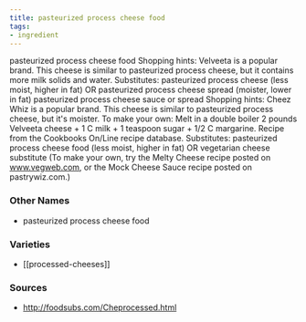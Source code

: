 ```yaml
---
title: pasteurized process cheese food
tags:
- ingredient
---
```

pasteurized process cheese food Shopping hints: Velveeta is a popular brand. This cheese is similar to pasteurized process cheese, but it contains more milk solids and water. Substitutes: pasteurized process cheese (less moist, higher in fat) OR pasteurized process cheese spread (moister, lower in fat) pasteurized process cheese sauce or spread Shopping hints: Cheez Whiz is a popular brand. This cheese is similar to pasteurized process cheese, but it's moister. To make your own: Melt in a double boiler 2 pounds Velveeta cheese + 1 C milk + 1 teaspoon sugar + 1/2 C margarine. Recipe from the Cookbooks On/Line recipe database. Substitutes: pasteurized process cheese food (less moist, higher in fat) OR vegetarian cheese substitute (To make your own, try the Melty Cheese recipe posted on www.vegweb.com, or the Mock Cheese Sauce recipe posted on pastrywiz.com.)

### Other Names

* pasteurized process cheese food

### Varieties

* [[processed-cheeses]]

### Sources
* http://foodsubs.com/Cheprocessed.html
